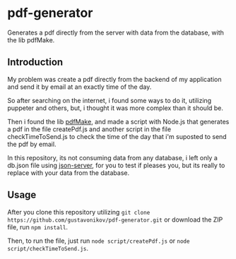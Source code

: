 # pdf-generator
Generates a pdf directly from the server with data from the database, with the lib pdfMake.

## Introduction

My problem was create a pdf directly from the backend of my application and send it by email at an exactly time of the day.

So after searching on the internet, i found some ways to do it, utilizing puppeter and others, but, i thought it was more complex than it should be.

Then i found the lib [pdfMake](http://pdfmake.org/#/), and made a script with Node.js that generates a pdf in the file createPdf.js
and another script in the file checkTimeToSend.js to check the time of the day that i'm suposted to send the pdf by email.

In this repository, its not consuming data from any database, i left only a db.json file using [json-server](https://www.npmjs.com/package/json-server),
for you to test if pleases you, but its really to replace with your data from the database.

## Usage

After you clone this repository utilizing ```git clone https://github.com/gustavonikov/pdf-generator.git``` or 
download the ZIP file, run ```npm install```.

Then, to run the file, just run ```node script/createPdf.js``` or ```node script/checkTimeToSend.js```.
